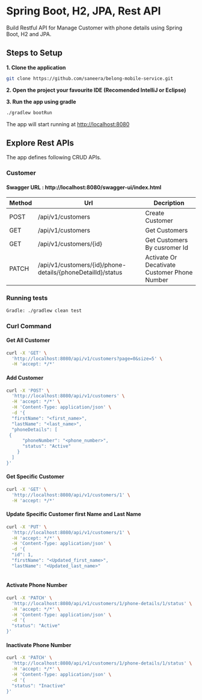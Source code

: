 
# Spring Boot, H2, JPA, Rest API

Build Restful API for Manage Customer with phone details using Spring Boot, H2 and JPA.

## Steps to Setup

**1. Clone the application**

```bash
git clone https://github.com/saneera/belong-mobile-service.git
```

**2. Open the project your favourite IDE (Recomended IntelliJ or Eclipse)**

**3. Run the app using gradle**

```bash
./gradlew bootRun
```
The app will start running at <http://localhost:8080>

## Explore Rest APIs

The app defines following CRUD APIs.
 
### Customer

#### Swagger URL : http://localhost:8080/swagger-ui/index.html

| Method | Url                                                         | Decription                                   | 
|--------|-------------------------------------------------------------|----------------------------------------------| 
| POST   | /api/v1/customers                                           | Create Customer                              |
| GET    | /api/v1/customers                                           | Get Customers                                | 
| GET    | /api/v1/customers/{id}                                      | Get Customers By cusromer Id                 | 
| PATCH  | /api/v1/customers/{id}/phone-details/{phoneDetailId}/status | Activate Or Decativate Customer Phone Number |


### Running tests 
```bash
Gradle: ./gradlew clean test
```


### Curl Command

#### Get All Customer

``` bash
curl -X 'GET' \
  'http://localhost:8080/api/v1/customers?page=0&size=5' \
  -H 'accept: */*'
```


#### Add Customer
``` bash
curl -X 'POST' \
  'http://localhost:8080/api/v1/customers' \
  -H 'accept: */*' \
  -H 'Content-Type: application/json' \
  -d '{
  "firstName": "<first_name>",
  "lastName": "<last_name>",
  "phoneDetails": [   
 {
      "phoneNumber": "<phone_number>",
      "status": "Active"
    }
  ]
}'
```

#### Get Specific Customer
``` bash
curl -X 'GET' \
  'http://localhost:8080/api/v1/customers/1' \
  -H 'accept: */*'
```


#### Update Specific Customer first Name and Last Name
``` bash
curl -X 'PUT' \
  'http://localhost:8080/api/v1/customers/1' \
  -H 'accept: */*' \
  -H 'Content-Type: application/json' \
  -d '{
  "id": 1,
  "firstName": "<Updated_first_name>",
  "lastName": "<Updated_last_name>"
  
```


#### Activate Phone Number

``` bash
curl -X 'PATCH' \
  'http://localhost:8080/api/v1/customers/1/phone-details/1/status' \
  -H 'accept: */*' \
  -H 'Content-Type: application/json' \
  -d '{
  "status": "Active"
}'
```

#### Inactivate Phone Number

``` bash
curl -X 'PATCH' \
  'http://localhost:8080/api/v1/customers/1/phone-details/1/status' \
  -H 'accept: */*' \
  -H 'Content-Type: application/json' \
  -d '{
  "status": "Inactive"
}'
```

